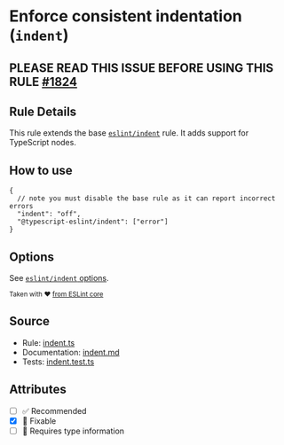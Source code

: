 # Enforce consistent indentation (`indent`)

## PLEASE READ THIS ISSUE BEFORE USING THIS RULE [#1824](https://github.com/typescript-eslint/typescript-eslint/issues/1824)

## Rule Details

This rule extends the base [`eslint/indent`](https://eslint.org/docs/rules/indent) rule.
It adds support for TypeScript nodes.

## How to use

```jsonc
{
  // note you must disable the base rule as it can report incorrect errors
  "indent": "off",
  "@typescript-eslint/indent": ["error"]
}
```

## Options

See [`eslint/indent` options](https://eslint.org/docs/rules/indent#options).

<sup>

Taken with ❤️ [from ESLint core](https://github.com/eslint/eslint/blob/main/docs/rules/indent.md)

</sup>

## Source

- Rule: [indent.ts](https://github.com/typescript-eslint/typescript-eslint/blob/main/packages/eslint-plugin/src/rules/indent.ts)
- Documentation: [indent.md](https://github.com/typescript-eslint/typescript-eslint/blob/main/packages/eslint-plugin/docs/rules/indent.md)
- Tests: [indent.test.ts](https://github.com/typescript-eslint/typescript-eslint/blob/main/packages/eslint-plugin/tests/rules/indent.test.ts)

## Attributes

- [ ] ✅ Recommended
- [x] 🔧 Fixable
- [ ] 💭 Requires type information
